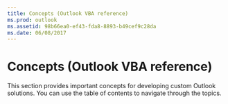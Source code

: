```yaml
---
title: Concepts (Outlook VBA reference)
ms.prod: outlook
ms.assetid: 98b66ea0-ef43-fda8-8893-b49cef9c28da
ms.date: 06/08/2017
---
```



# Concepts (Outlook VBA reference)

This section provides important concepts for developing custom Outlook solutions. You can use the table of contents to navigate through the topics. 


